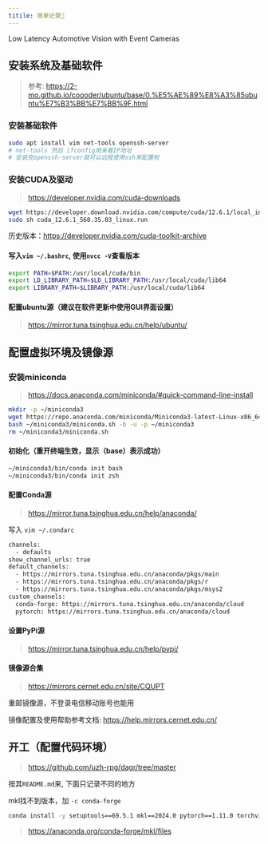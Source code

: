 ```yaml
---
titile: 简单记录📝
---
```


Low Latency Automotive Vision with Event Cameras

## 安装系统及基础软件

> 参考: <https://2-mo.github.io/coooder/ubuntu/base/0.%E5%AE%89%E8%A3%85ubuntu%E7%B3%BB%E7%BB%9F.html>

### 安装基础软件

```bash
sudo apt install vim net-tools openssh-server
# net-tools 然后 ifconfig用来看IP地址
# 安装完openssh-server就可以远程使用ssh来配置啦
```

### 安装CUDA及驱动

> <https://developer.nvidia.com/cuda-downloads>

```bash
wget https://developer.download.nvidia.com/compute/cuda/12.6.1/local_installers/cuda_12.6.1_560.35.03_linux.run
sudo sh cuda_12.6.1_560.35.03_linux.run
```

历史版本：<https://developer.nvidia.com/cuda-toolkit-archive>

#### 写入`vim ~/.bashrc`, 使用`nvcc -V`查看版本

```bash
export PATH=$PATH:/usr/local/cuda/bin
export LD_LIBRARY_PATH=$LD_LIBRARY_PATH:/usr/local/cuda/lib64
export LIBRARY_PATH=$LIBRARY_PATH:/usr/local/cuda/lib64 
```

#### 配置ubuntu源（建议在软件更新中使用GUI界面设置）

> <https://mirror.tuna.tsinghua.edu.cn/help/ubuntu/>

## 配置虚拟环境及镜像源

### 安装miniconda

> <https://docs.anaconda.com/miniconda/#quick-command-line-install>

```bash
mkdir -p ~/miniconda3
wget https://repo.anaconda.com/miniconda/Miniconda3-latest-Linux-x86_64.sh -O ~/miniconda3/miniconda.sh
bash ~/miniconda3/miniconda.sh -b -u -p ~/miniconda3
rm ~/miniconda3/miniconda.sh
```

#### 初始化（重开终端生效，显示（base）表示成功）

```bash
~/miniconda3/bin/conda init bash
~/miniconda3/bin/conda init zsh
```

#### 配置Conda源

> <https://mirror.tuna.tsinghua.edu.cn/help/anaconda/>

写入 `vim ~/.condarc`

```bash
channels:
  - defaults
show_channel_urls: true
default_channels:
  - https://mirrors.tuna.tsinghua.edu.cn/anaconda/pkgs/main
  - https://mirrors.tuna.tsinghua.edu.cn/anaconda/pkgs/r
  - https://mirrors.tuna.tsinghua.edu.cn/anaconda/pkgs/msys2
custom_channels:
  conda-forge: https://mirrors.tuna.tsinghua.edu.cn/anaconda/cloud
  pytorch: https://mirrors.tuna.tsinghua.edu.cn/anaconda/cloud
```

#### 设置PyPi源

> <https://mirror.tuna.tsinghua.edu.cn/help/pypi/>

#### 镜像源合集

> <https://mirrors.cernet.edu.cn/site/CQUPT>

重邮镜像源，不登录电信移动账号也能用

镜像配置及使用帮助参考文档: <https://help.mirrors.cernet.edu.cn/>

## 开工（配置代码环境）

> <https://github.com/uzh-rpg/dagr/tree/master>

按其`README.md`来, 下面只记录不同的地方

mkl找不到版本，加 `-c conda-forge`

```bash
conda install -y setuptools==69.5.1 mkl==2024.0 pytorch==1.11.0 torchvision==0.12.0 torchaudio==0.11.0 cudatoolkit=11.3 -c pytorch -c conda-forge 
```

> <https://anaconda.org/conda-forge/mkl/files>
